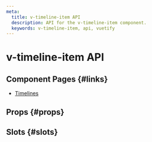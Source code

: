 ```yaml
---
meta:
  title: v-timeline-item API
  description: API for the v-timeline-item component.
  keywords: v-timeline-item, api, vuetify
---
```


# v-timeline-item API

<entry-ad />

## Component Pages {#links}

- [Timelines](components/timelines)

## Props {#props}

<api-section name="v-timeline-item" section="props" />

## Slots {#slots}

<api-section name="v-timeline-item" section="slots" />

<backmatter />
